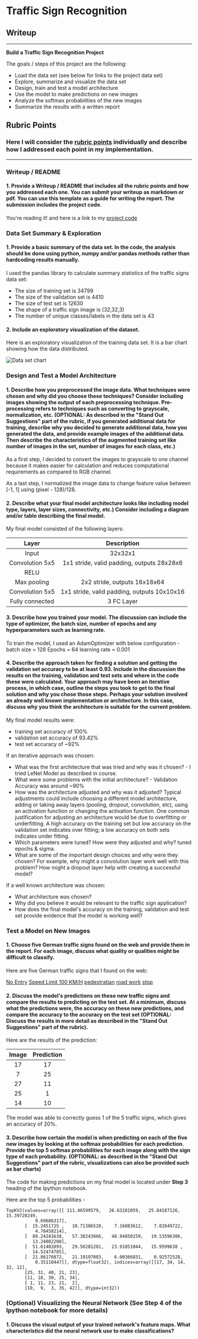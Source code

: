 # **Traffic Sign Recognition** 

## Writeup

---

**Build a Traffic Sign Recognition Project**

The goals / steps of this project are the following:
* Load the data set (see below for links to the project data set)
* Explore, summarize and visualize the data set
* Design, train and test a model architecture
* Use the model to make predictions on new images
* Analyze the softmax probabilities of the new images
* Summarize the results with a written report


[//]: # (Image References)

[image1]: ./examples/visualization.jpg "Visualization"
[image2]: ./examples/grayscale.jpg "Grayscaling"
[image3]: ./examples/random_noise.jpg "Random Noise"
[image4]: ./examples/placeholder.png "Traffic Sign 1"
[image5]: ./examples/placeholder.png "Traffic Sign 2"
[image6]: ./examples/placeholder.png "Traffic Sign 3"
[image7]: ./examples/placeholder.png "Traffic Sign 4"
[image8]: ./examples/placeholder.png "Traffic Sign 5"

## Rubric Points
### Here I will consider the [rubric points](https://review.udacity.com/#!/rubrics/481/view) individually and describe how I addressed each point in my implementation.  

---
### Writeup / README

#### 1. Provide a Writeup / README that includes all the rubric points and how you addressed each one. You can submit your writeup as markdown or pdf. You can use this template as a guide for writing the report. The submission includes the project code.

You're reading it! and here is a link to my [project code](https://github.com/jay-thakur/Traffic-Sign-Classifier/blob/master/Traffic_Sign_Classifier.ipynb)

### Data Set Summary & Exploration

#### 1. Provide a basic summary of the data set. In the code, the analysis should be done using python, numpy and/or pandas methods rather than hardcoding results manually.

I used the pandas library to calculate summary statistics of the traffic
signs data set:

* The size of training set is 34799
* The size of the validation set is 4410
* The size of test set is 12630
* The shape of a traffic sign image is (32,32,3)
* The number of unique classes/labels in the data set is 43

#### 2. Include an exploratory visualization of the dataset.

Here is an exploratory visualization of the training data set. It is a bar chart showing how the data distributed.

![Data set chart](https://github.com/jay-thakur/Traffic-Sign-Classifier/blob/master/train_data_set_chart.jpg)

### Design and Test a Model Architecture

#### 1. Describe how you preprocessed the image data. What techniques were chosen and why did you choose these techniques? Consider including images showing the output of each preprocessing technique. Pre-processing refers to techniques such as converting to grayscale, normalization, etc. (OPTIONAL: As described in the "Stand Out Suggestions" part of the rubric, if you generated additional data for training, describe why you decided to generate additional data, how you generated the data, and provide example images of the additional data. Then describe the characteristics of the augmented training set like number of images in the set, number of images for each class, etc.)

As a first step, I decided to convert the images to grayscale to one channel because it makes easier for calculation and reduces computational requirements as compared to RGB channel.

As a last step, I normalized the image data to change feature value between [-1, 1] using (pixel - 128)/128.


#### 2. Describe what your final model architecture looks like including model type, layers, layer sizes, connectivity, etc.) Consider including a diagram and/or table describing the final model.

My final model consisted of the following layers:

| Layer         		|     Description	        					| 
|:---------------------:|:---------------------------------------------:| 
| Input         		| 32x32x1  			 							| 
| Convolution 5x5     	| 1x1 stride, valid padding, outputs 28x28x6 	|
| RELU					|												|
| Max pooling	      	| 2x2 stride,  outputs 16x16x64 				|
| Convolution 5x5	    | 1x1 stride, valid padding, outputs 10x10x16	|
| Fully connected		| 3 FC Layer   									|

 


#### 3. Describe how you trained your model. The discussion can include the type of optimizer, the batch size, number of epochs and any hyperparameters such as learning rate.

To train the model, I used an AdamOptimizer with below configuration -
batch size = 128
Epochs = 64
learning rate = 0.001

#### 4. Describe the approach taken for finding a solution and getting the validation set accuracy to be at least 0.93. Include in the discussion the results on the training, validation and test sets and where in the code these were calculated. Your approach may have been an iterative process, in which case, outline the steps you took to get to the final solution and why you chose those steps. Perhaps your solution involved an already well known implementation or architecture. In this case, discuss why you think the architecture is suitable for the current problem.

My final model results were:
* training set accuracy of 100%
* validation set accuracy of 93.42% 
* test set accuracy of ~92%

If an iterative approach was chosen:
* What was the first architecture that was tried and why was it chosen? - I tried LeNet Model as described in course. 
* What were some problems with the initial architecture? - Validation Accuracy was around ~90%
* How was the architecture adjusted and why was it adjusted? Typical adjustments could include choosing a different model architecture, adding or taking away layers (pooling, dropout, convolution, etc), using an activation function or changing the activation function. One common justification for adjusting an architecture would be due to overfitting or underfitting. A high accuracy on the training set but low accuracy on the validation set indicates over fitting; a low accuracy on both sets indicates under fitting.
* Which parameters were tuned? How were they adjusted and why? tuned epochs & sigma.
* What are some of the important design choices and why were they chosen? For example, why might a convolution layer work well with this problem? How might a dropout layer help with creating a successful model?

If a well known architecture was chosen:
* What architecture was chosen?
* Why did you believe it would be relevant to the traffic sign application?
* How does the final model's accuracy on the training, validation and test set provide evidence that the model is working well?
 

### Test a Model on New Images

#### 1. Choose five German traffic signs found on the web and provide them in the report. For each image, discuss what quality or qualities might be difficult to classify.

Here are five German traffic signs that I found on the web:

[No Entry](https://github.com/jay-thakur/Traffic-Sign-Classifier/blob/master/traffic-signs-data/web_images/No%20Entry.jpg) 
[Speed Limit 100 KM/H](https://github.com/jay-thakur/Traffic-Sign-Classifier/blob/master/traffic-signs-data/web_images/Speed%20limit_100km_h.jpg)
[pedestratian](https://github.com/jay-thakur/Traffic-Sign-Classifier/blob/master/traffic-signs-data/web_images/pedestratian.jpg)
[road work](https://github.com/jay-thakur/Traffic-Sign-Classifier/blob/master/traffic-signs-data/web_images/road%20work.jpg) 
[stop](https://github.com/jay-thakur/Traffic-Sign-Classifier/blob/master/traffic-signs-data/web_images/stop.jpg)


#### 2. Discuss the model's predictions on these new traffic signs and compare the results to predicting on the test set. At a minimum, discuss what the predictions were, the accuracy on these new predictions, and compare the accuracy to the accuracy on the test set (OPTIONAL: Discuss the results in more detail as described in the "Stand Out Suggestions" part of the rubric).

Here are the results of the prediction:

| Image			        |     Prediction						| 
|:---------------------:|:-------------------------------------:| 
| 17      				| 17   									| 
| 7         			| 25 									|
| 27        			| 11 									|
| 25   					| 1										|
| 14    	 			| 10					 				|



The model was able to correctly guess 1 of the 5 traffic signs, which gives an accuracy of 20%. 

#### 3. Describe how certain the model is when predicting on each of the five new images by looking at the softmax probabilities for each prediction. Provide the top 5 softmax probabilities for each image along with the sign type of each probability. (OPTIONAL: as described in the "Stand Out Suggestions" part of the rubric, visualizations can also be provided such as bar charts)

The code for making predictions on my final model is located under **Step 3** heading of the Ipython notebook.

Here are the top 5 probabilities - 

```
TopKV2(values=array([[ 111.46599579,   26.63281059,   25.84187126,   15.39720249,
           9.69686317],
       [  15.2451725 ,   10.71386528,    7.16883612,    7.02849722,
           4.78458214],
       [  89.24241638,   57.38243866,   48.94850159,   19.53596306,
          13.24802208],
       [  51.61402893,   29.56281281,   23.91851044,   15.9599638 ,
          14.52474785],
       [  21.86176872,   21.19197083,    6.00366831,    0.92572528,
           0.35110447]], dtype=float32), indices=array([[17, 34, 14, 32, 12],
       [25, 31, 40, 21, 23],
       [11, 18, 30, 25, 34],
       [ 1, 11, 23, 21,  2],
       [10,  9,  3, 35, 42]], dtype=int32))
```

### (Optional) Visualizing the Neural Network (See Step 4 of the Ipython notebook for more details)
#### 1. Discuss the visual output of your trained network's feature maps. What characteristics did the neural network use to make classifications?



